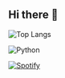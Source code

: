 ## Hi there 👋

![Top Langs](https://github-readme-stats.vercel.app/api/top-langs/?username=Morph23&layout=compact&theme=radical)

![Python](https://img.shields.io/badge/Python-3776AB?style=for-the-badge&logo=python&logoColor=white)

[![Spotify](https://novatorem.vercel.app/api/spotify)](https://open.spotify.com/user/Morph)

<!--
**Morph23/Morph23** is a ✨ _special_ ✨ repository because its `README.md` (this file) appears on your GitHub profile.

Here are some ideas to get you started:

- 🔭 I’m currently working on ...
- 🌱 I’m currently learning ...
- 👯 I’m looking to collaborate on ...
- 🤔 I’m looking for help with ...
- 💬 Ask me about ...
- 📫 How to reach me: ...
- 😄 Pronouns: ...
- ⚡ Fun fact: ...
-->
